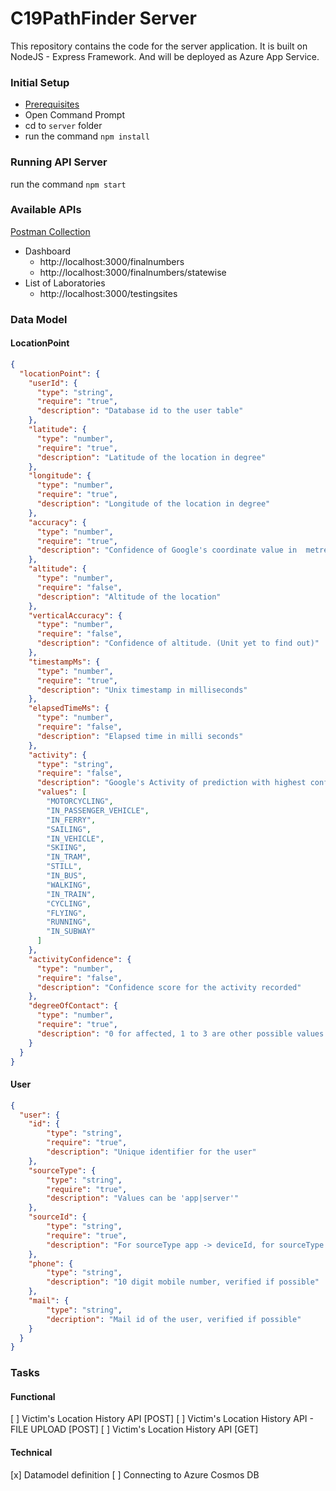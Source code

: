 # C19PathFinder Server

This repository contains the code for the server application. It is built on NodeJS - Express Framework. And will be deployed as Azure App Service.

### Initial Setup
- [Prerequisites](https://docs.microsoft.com/en-gb/azure/app-service/containers/quickstart-nodejs#prerequisites)
- Open Command Prompt
- cd to `server` folder
- run the command `npm install`

### Running API Server
run the command `npm start`

### Available APIs
[Postman Collection](https://www.getpostman.com/collections/408465756d4682e64e12)
* Dashboard
  * http://localhost:3000/finalnumbers
  * http://localhost:3000/finalnumbers/statewise
* List of Laboratories
  * http://localhost:3000/testingsites 

### Data Model

#### LocationPoint
```json
{
  "locationPoint": {
    "userId": {
      "type": "string",
      "require": "true",
      "description": "Database id to the user table"
    },
    "latitude": {
      "type": "number",
      "require": "true",
      "description": "Latitude of the location in degree"
    },
    "longitude": {
      "type": "number",
      "require": "true",
      "description": "Longitude of the location in degree"
    },
    "accuracy": {
      "type": "number",
      "require": "true",
      "description": "Confidence of Google's coordinate value in  metres / Radius of the location under consideration in metres"
    },
    "altitude": {
      "type": "number",
      "require": "false",
      "description": "Altitude of the location"
    },
    "verticalAccuracy": {
      "type": "number",
      "require": "false",
      "description": "Confidence of altitude. (Unit yet to find out)"
    },
    "timestampMs": {
      "type": "number",
      "require": "true",
      "description": "Unix timestamp in milliseconds"
    },
    "elapsedTimeMs": {
      "type": "number",
      "require": "false",
      "description": "Elapsed time in milli seconds"
    },
    "activity": {
      "type": "string",
      "require": "false",
      "description": "Google's Activity of prediction with highest confidence.",
      "values": [        
        "MOTORCYCLING",
        "IN_PASSENGER_VEHICLE",
        "IN_FERRY",
        "SAILING",
        "IN_VEHICLE",
        "SKIING",
        "IN_TRAM",
        "STILL",
        "IN_BUS",
        "WALKING",
        "IN_TRAIN",
        "CYCLING",
        "FLYING",
        "RUNNING",
        "IN_SUBWAY"
      ]
    },
    "activityConfidence": {
      "type": "number",
      "require": "false",
      "description": "Confidence score for the activity recorded"
    },
    "degreeOfContact": {
      "type": "number",
      "require": "true",
      "description": "0 for affected, 1 to 3 are other possible values. Duplicated value from User document"
    }
  }
}
```

#### User
```json
{
  "user": {
    "id": {
        "type": "string",
        "require": "true",
        "description": "Unique identifier for the user"
    },
    "sourceType": {
        "type": "string",
        "require": "true",
        "description": "Values can be 'app|server'"
    },
    "sourceId": {
        "type": "string",
        "require": "true",
        "description": "For sourceType app -> deviceId, for sourceType server -> routeMapId"
    },
    "phone": {
        "type": "string",
        "description": "10 digit mobile number, verified if possible"
    },
    "mail": {
        "type": "string",
        "decription": "Mail id of the user, verified if possible"
    }
  }
}
```

### Tasks
#### Functional 
[ ] Victim's Location History API [POST]
[ ] Victim's Location History API - FILE UPLOAD [POST]
[ ] Victim's Location History API [GET]

#### Technical
[x] Datamodel definition
[ ] Connecting to Azure Cosmos DB